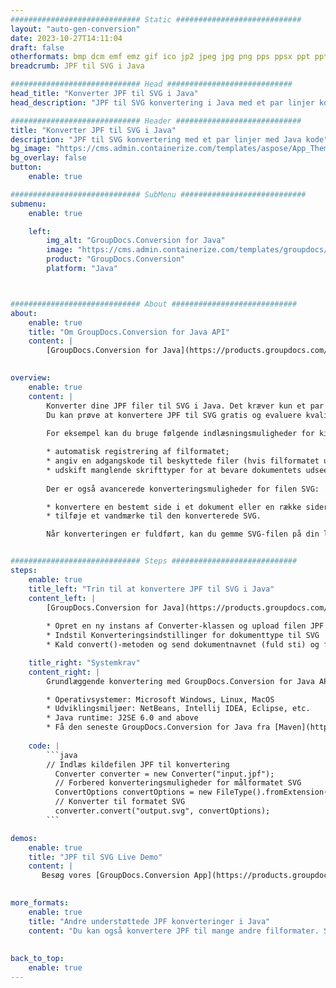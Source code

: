 ```yaml
---
############################# Static ############################
layout: "auto-gen-conversion"
date: 2023-10-27T14:11:04
draft: false
otherformats: bmp dcm emf emz gif ico jp2 jpeg jpg png pps ppsx ppt pptx psb psd svg svgz tga tif tiff webp wmf wmz
breadcrumb: JPF til SVG i Java

############################# Head ############################
head_title: "Konverter JPF til SVG i Java"
head_description: "JPF til SVG konvertering i Java med et par linjer kode. Konverter over 160 filformater ved hjælp af GroupDocs dokumentkonverterings-API for Java"

############################# Header ############################
title: "Konverter JPF til SVG i Java"
description: "JPF til SVG konvertering med et par linjer med Java kode"
bg_image: "https://cms.admin.containerize.com/templates/aspose/App_Themes/V3/images/bg/header1.png"
bg_overlay: false
button:
    enable: true

############################# SubMenu ############################
submenu:
    enable: true

    left:
        img_alt: "GroupDocs.Conversion for Java"
        image: "https://cms.admin.containerize.com/templates/groupdocs/images/product-logos/90x90-noborder/groupdocs-conversion-java.png"
        product: "GroupDocs.Conversion"
        platform: "Java"



############################# About ############################
about:
    enable: true
    title: "Om GroupDocs.Conversion for Java API"
    content: |
        [GroupDocs.Conversion for Java](https://products.groupdocs.com/conversion/java/) er en avanceret filformatkonverterings-API til konvertering mellem populære billed- og dokumentformater såsom Microsoft Office, OpenDocument, PDF, HTML, e-mail, CAD. og meget mere med blot et par linjer kode. Den native API registrerer automatisk formaterne af de originale dokumenter og tilbyder mange muligheder for at tilpasse de konverterede dokumenter. Sammen med funktionen til at udtrække information fra et dokument, understøtter den også caching af konverteringsresultaterne til den lokale disk som standard. Enhver form for cachelagring kan dog understøttes ved at implementere de passende grænseflader - Amazon S3, Dropbox, Google Drive, Windows Azure, Reddis eller andre.
    

overview:
    enable: true
    content: |
        Konverter dine JPF filer til SVG i Java. Det kræver kun et par linjer med Java kode på enhver platform efter eget valg, såsom Windows, Linux, macOS.
        Du kan prøve at konvertere JPF til SVG gratis og evaluere kvaliteten af ​​konverteringsresultaterne. Sammen med simple filkonverteringsscripts kan du prøve mere sofistikerede muligheder for at indlæse JPF-kildefilen og gemme SVG-outputtet. 
        
        For eksempel kan du bruge følgende indlæsningsmuligheder for kilden JPF:

        * automatisk registrering af filformatet;
        * angiv en adgangskode til beskyttede filer (hvis filformatet understøtter det);
        * udskift manglende skrifttyper for at bevare dokumentets udseende.
        
        Der er også avancerede konverteringsmuligheder for filen SVG:

        * konvertere en bestemt side i et dokument eller en række sider;
        * tilføje et vandmærke til den konverterede SVG.

        Når konverteringen er fuldført, kan du gemme SVG-filen på din lokale filsti eller på et tredjepartslager såsom FTP, Amazon S3, Google Drive, Dropbox osv. Bemærk venligst - for at konvertere JPF til SVG, behøver du ikke installere yderligere software, såsom MS Office, Open Office, Adobe Acrobat Reader osv.


############################# Steps ############################
steps:
    enable: true
    title_left: "Trin til at konvertere JPF til SVG i Java"
    content_left: |
        [GroupDocs.Conversion for Java](https://products.groupdocs.com/conversion/java/) giver udviklere mulighed for nemt at konvertere JPF fil til SVG med et par linjer kode.
        
        * Opret en ny instans af Converter-klassen og upload filen JPF med den fulde sti
        * Indstil Konverteringsindstillinger for dokumenttype til SVG
        * Kald convert()-metoden og send dokumentnavnet (fuld sti) og formatet (SVG) som en parameter

    title_right: "Systemkrav"
    content_right: |
        Grundlæggende konvertering med GroupDocs.Conversion for Java API kan udføres med blot et par linjer kode. Vores API'er understøttes på alle større platforme og operativsystemer. Før du udfører koden nedenfor, skal du sørge for, at du har følgende forudsætninger installeret på dit system.

        * Operativsystemer: Microsoft Windows, Linux, MacOS
        * Udviklingsmiljøer: NetBeans, Intellij IDEA, Eclipse, etc.
        * Java runtime: J2SE 6.0 and above
        * Få den seneste GroupDocs.Conversion for Java fra [Maven](https://repository.groupdocs.com/webapp/#/artifacts/browse/tree/General/repo/com/groupdocs/groupdocs-conversion)
         
    code: |
        ```java    
        // Indlæs kildefilen JPF til konvertering
          Converter converter = new Converter("input.jpf");
          // Forbered konverteringsmuligheder for målformatet SVG
          ConvertOptions convertOptions = new FileType().fromExtension("svg").getConvertOptions();
          // Konverter til formatet SVG
          converter.convert("output.svg", convertOptions);
        ```

demos:
    enable: true
    title: "JPF til SVG Live Demo"
    content: |
       Besøg vores [GroupDocs.Conversion App](https://products.groupdocs.app/conversion/family) websted, og prøv JPF til SVG konvertering nu. Den gratis demo har følgende fordele
          

more_formats:
    enable: true
    title: "Andre understøttede JPF konverteringer i Java"
    content: "Du kan også konvertere JPF til mange andre filformater. Se venligst listen nedenfor."
       
       
back_to_top:
    enable: true
---
```

